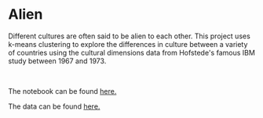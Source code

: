 # Alien

Different cultures are often said to be alien to each other. This project uses k-means clustering to explore the differences in culture between a variety of countries using the cultural dimensions data from Hofstede's famous IBM study between 1967 and 1973.

<br/>

The notebook can be found [here.](Alien.ipynb)

The data can be found [here.](https://github.com/jcarterlab/Alien/blob/main/Data/hofstede_data.xls)

<br/>
